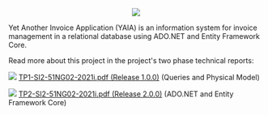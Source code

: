 <p align="center">
<img src="https://miro.medium.com/max/591/1*C6h1TzIme3v9ysl-_oVZtw.png">
</br>
</p>

Yet Another Invoice Application (YAIA) is an information system for invoice management in a relational database using ADO.NET and Entity Framework Core.

Read more about this project in the project's two phase technical reports:

<img src = "https://icons.iconarchive.com/icons/hopstarter/soft-scraps/16/Adobe-PDF-Document-icon.png"> [TP1-SI2-51NG02-2021i.pdf (Release 1.0.0)](https://github.com/jpmatos/ISEL-SI2-2021i/releases/download/1.0.0/TP1-SI2-51NG02-2020i.pdf) (Queries and Physical Model)

<img src = "https://icons.iconarchive.com/icons/hopstarter/soft-scraps/16/Adobe-PDF-Document-icon.png"> [TP2-SI2-51NG02-2021i.pdf (Release 2.0.0)](https://github.com/jpmatos/ISEL-SI2-2021i/releases/download/2.0.0/TP2-SI2-51NG02-2021i.pdf) (ADO.NET and Entity Framework Core)
